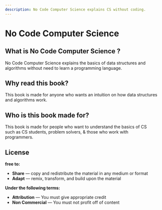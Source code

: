 ```yaml
---
description: No Code Computer Science explains CS without coding.
---
```


# No Code Computer Science

## What is No Code Computer Science ?

No Code Computer Science explains the basics of data structures and algorithms without need to learn a programming language.  

## Why read this book?

This book is made for anyone who wants an intuition on how data structures and algorithms work.

## Who is this book made for?

This book is made for people who want to understand the basics of CS such as CS students, problem solvers, & those who work with programmers.

## License

**free to:**

* **Share** — copy and redistribute the material in any medium or format
* **Adapt** — remix, transform, and build upon the material

**Under the following terms:** 

* **Attribution** — You must give appropriate credit 
* **Non Commercial** — You must not profit off of content



